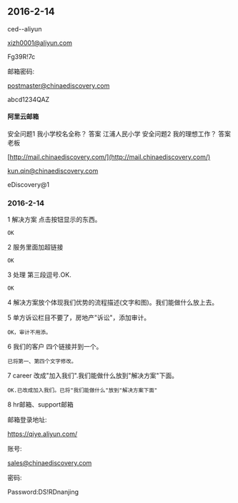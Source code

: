 ## 2016-2-14

ced--aliyun

xizh0001@aliyun.com

Fg39R!7c

邮箱密码:

postmaster@chinaediscovery.com

abcd1234QAZ

#### 阿里云邮箱

安全问题1
我小学校名全称？
答案
江浦人民小学
安全问题2
我的理想工作？
答案
老板


[http://mail.chinaediscovery.com/](http://mail.chinaediscovery.com/)

kun.qin@chinaediscovery.com

eDiscovery@1

### 2016-2-14

1 解决方案 点击按钮显示的东西。

	OK

2 服务里面加超链接

	OK

3 处理 第三段逗号.OK.

	OK

4 解决方案放个体现我们优势的流程描述(文字和图)。我们能做什么放上去。

5 单方诉讼栏目不要了，房地产"诉讼"，添加审计。	

	OK，审计不用添。

6 我们的客户 四个链接并到一个。

	已将第一、第四个文字修改。

7 career 改成"加入我们".我们能做什么放到"解决方案"下面。

	OK.已改成加入我们。已将"我们能做什么"放到"解决方案下面"
	
8 hr邮箱、support邮箱




邮箱登录地址:

https://qiye.aliyun.com/

账号:

sales@chinaediscovery.com

密码:

Password:DS!RDnanjing


